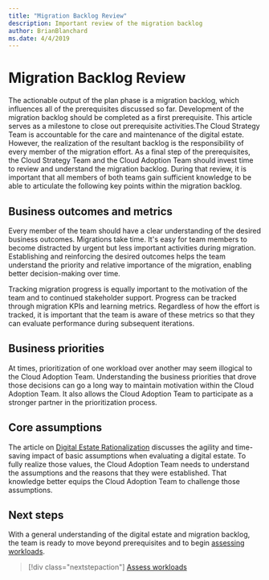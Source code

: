 ```yaml
---
title: "Migration Backlog Review"
description: Important review of the migration backlog
author: BrianBlanchard
ms.date: 4/4/2019
---
```


# Migration Backlog Review

The actionable output of the plan phase is a migration backlog, which influences all of the prerequisites discussed so far. Development of the migration backlog should be completed as a first prerequisite. This article serves as a milestone to close out prerequisite activities.The Cloud Strategy Team is accountable for the care and maintenance of the digital estate. However, the realization of the resultant backlog is the responsibility of every member of the migration effort. As a final step of the prerequisites, the Cloud Strategy Team and the Cloud Adoption Team should invest time to review and understand the migration backlog. During that review, it is important that all members of both teams gain sufficient knowledge to be able to articulate the following key points within the migration backlog.

## Business outcomes and metrics

Every member of the team should have a clear understanding of the desired business outcomes. Migrations take time. It's easy for team members to become distracted by urgent but less important activities during migration. Establishing and reinforcing the desired outcomes helps the team understand the priority and relative importance of the migration, enabling better decision-making over time.

Tracking migration progress is equally important to the motivation of the team and to continued stakeholder support. Progress can be tracked through migration KPIs and learning metrics. Regardless of how the effort is tracked, it is important that the team is aware of these metrics so that they can evaluate performance during subsequent iterations.

## Business priorities

At times, prioritization of one workload over another may seem illogical to the Cloud Adoption Team. Understanding the business priorities that drove those decisions can go a long way to maintain motivation within the Cloud Adoption Team. It also allows the Cloud Adoption Team to participate as a stronger partner in the prioritization process.

## Core assumptions
The article on [Digital Estate Rationalization](../../../digital-estate/rationalize.md) discusses the agility and time-saving impact of basic assumptions when evaluating a digital estate. To fully realize those values, the Cloud Adoption Team needs to understand the assumptions and the reasons that they were established. That knowledge better equips the Cloud Adoption Team to challenge those assumptions.

## Next steps

With a general understanding of the digital estate and migration backlog, the team is ready to move beyond prerequisites and to begin [assessing workloads](../assess/index.md).

> [!div class="nextstepaction"]
> [Assess workloads](../assess/index.md)